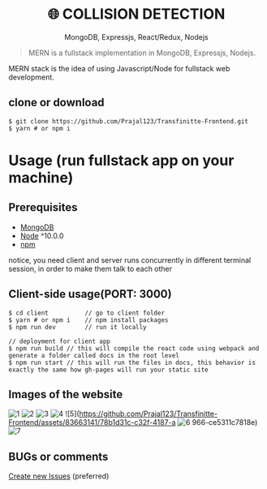 <h1 align="center">
🌐 COLLISION DETECTION
</h1>
<p align="center">
MongoDB, Expressjs, React/Redux, Nodejs
</p>


> MERN is a fullstack implementation in MongoDB, Expressjs, Nodejs.

MERN stack is the idea of using Javascript/Node for fullstack web development.

## clone or download
```terminal
$ git clone https://github.com/Prajal123/Transfinitte-Frontend.git
$ yarn # or npm i
```

# Usage (run fullstack app on your machine)

## Prerequisites
- [MongoDB](https://gist.github.com/nrollr/9f523ae17ecdbb50311980503409aeb3)
- [Node](https://nodejs.org/en/download/) ^10.0.0
- [npm](https://nodejs.org/en/download/package-manager/)

notice, you need client and server runs concurrently in different terminal session, in order to make them talk to each other

## Client-side usage(PORT: 3000)
```terminal
$ cd client          // go to client folder
$ yarn # or npm i    // npm install packages
$ npm run dev        // run it locally

// deployment for client app
$ npm run build // this will compile the react code using webpack and generate a folder called docs in the root level
$ npm run start // this will run the files in docs, this behavior is exactly the same how gh-pages will run your static site
```

## Images of the website
![1](https://github.com/Prajal123/Transfinitte-Frontend/assets/83663141/5035160e-d04c-4e68-adf2-a2ee73da68b2)
![2](https://github.com/Prajal123/Transfinitte-Frontend/assets/83663141/54ca5d33-5ecf-4135-bafa-2b8a292398c5)
![3](https://github.com/Prajal123/Transfinitte-Frontend/assets/83663141/59552b10-8f08-4720-88af-710fd2c663fa)
![4](https://github.com/Prajal123/Transfinitte-Frontend/assets/83663141/97c8f251-ce6c-4ec7-aa99-302dd491d28f)
![5](https://github.com/Prajal123/Transfinitte-Frontend/assets/83663141/78b1d31c-c32f-4187-a
![6](https://github.com/Prajal123/Transfinitte-Frontend/assets/83663141/0f3d6302-55cd-4746-856f-d01bd834e330)
966-ce5311c7818e)
![7](https://github.com/Prajal123/Transfinitte-Frontend/assets/83663141/4af01ade-c487-4cc4-b7db-a3cf6fafb270)

## BUGs or comments

[Create new Issues](https://github.com/Prajal123/Transfinitte-Frontend/issues) (preferred)

